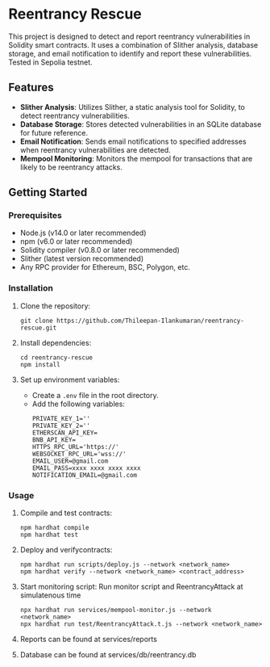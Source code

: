 # Reentrancy Rescue

This project is designed to detect and report reentrancy vulnerabilities in Solidity smart contracts. It uses a combination of Slither analysis, database storage, and email notification to identify and report these vulnerabilities. Tested in Sepolia testnet.

## Features

- **Slither Analysis**: Utilizes Slither, a static analysis tool for Solidity, to detect reentrancy vulnerabilities.
- **Database Storage**: Stores detected vulnerabilities in an SQLite database for future reference.
- **Email Notification**: Sends email notifications to specified addresses when reentrancy vulnerabilities are detected.
- **Mempool Monitoring**: Monitors the mempool for transactions that are likely to be reentrancy attacks.

## Getting Started

### Prerequisites

- Node.js (v14.0 or later recommended)
- npm (v6.0 or later recommended)
- Solidity compiler (v0.8.0 or later recommended)
- Slither (latest version recommended)
- Any RPC provider for Ethereum, BSC, Polygon, etc.

### Installation

1. Clone the repository:
   ```
   git clone https://github.com/Thileepan-Ilankumaran/reentrancy-rescue.git
   ```

2. Install dependencies:
   ```
   cd reentrancy-rescue
   npm install
   ```

3. Set up environment variables:
   - Create a `.env` file in the root directory.
   - Add the following variables:
     ```
     PRIVATE_KEY_1=''
     PRIVATE_KEY_2=''
     ETHERSCAN_API_KEY=
     BNB_API_KEY=
     HTTPS_RPC_URL='https://'
     WEBSOCKET_RPC_URL='wss://'
     EMAIL_USER=@gmail.com
     EMAIL_PASS=xxxx xxxx xxxx xxxx
     NOTIFICATION_EMAIL=@gmail.com

     ```

### Usage

1. Compile and test contracts:
   ```
   npm hardhat compile
   npm hardhat test
   ```

2. Deploy and verifycontracts:
   ```
   npm hardhat run scripts/deploy.js --network <network_name>
   npm hardhat verify --network <network_name> <contract_address>
   ```

3. Start monitoring script:
    Run monitor script and ReentrancyAttack at simulatenous time
   ```
   npx hardhat run services/mempool-monitor.js --network <network_name>
   npx hardhat run test/ReentrancyAttack.t.js --network <network_name>
   ```
   
4. Reports can be found at services/reports

5. Database can be found at services/db/reentrancy.db

